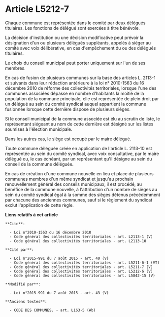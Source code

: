 # Article L5212-7

Chaque commune est représentée dans le comité par deux délégués titulaires. Les fonctions de délégué sont exercées à titre
bénévole. 

La décision d'institution ou une décision modificative peut prévoir la désignation d'un ou plusieurs délégués suppléants,
appelés à siéger au comité avec voix délibérative, en cas d'empêchement du ou des délégués titulaires. 

Le choix du conseil municipal peut porter uniquement sur l'un de ses membres. 

En cas de fusion de plusieurs communes sur la base des articles L. 2113-1 et suivants dans leur rédaction antérieure à la loi
n° 2010-1563 du 16 décembre 2010 de réforme des collectivités territoriales, lorsque l'une des communes associées dépasse en
nombre d'habitants la moitié de la population de la commune principale, elle est représentée de plein droit par un délégué au
sein du comité syndical auquel appartient la commune fusionnée lorsque cette dernière dispose de plusieurs sièges. 

Si le conseil municipal de la commune associée est élu au scrutin de liste, le représentant siégeant au nom de cette dernière
est désigné sur les listes soumises à l'élection municipale. 

Dans les autres cas, le siège est occupé par le maire délégué. 

Toute commune déléguée créée en application de l'article L. 2113-10 est représentée au sein du comité syndical, avec voix
consultative, par le maire délégué ou, le cas échéant, par un représentant qu'il désigne au sein du conseil de la commune
déléguée.

En cas de création d'une commune nouvelle en lieu et place de plusieurs communes membres d'un même syndicat et jusqu'au
prochain renouvellement général des conseils municipaux, il est procédé, au bénéfice de la commune nouvelle, à l'attribution
d'un nombre de sièges au sein du comité syndical égal à la somme des sièges détenus précédemment par chacune des anciennes
communes, sauf si le règlement du syndicat exclut l'application de cette règle.

**Liens relatifs à cet article**

	**Cite**:

	  - Loi n°2010-1563 du 16 décembre 2010
	  - Code général des collectivités territoriales - art. L2113-1 (V)
	  - Code général des collectivités territoriales - art. L2113-10

	**Cité par**:

	  - Loi n°2015-991 du 7 août 2015 - art. 40 (V)
	  - Code général des collectivités territoriales - art. L5211-6-1 (VT)
	  - Code général des collectivités territoriales - art. L5211-7 (V)
	  - Code général des collectivités territoriales - art. L5212-6 (V)
	  - Code général des collectivités territoriales - art. L5842-15 (V)

	**Modifié par**:

	  - Loi n°2015-991 du 7 août 2015 - art. 43 (V)

	**Anciens textes**:

	  - CODE DES COMMUNES. - art. L163-5 (Ab)
